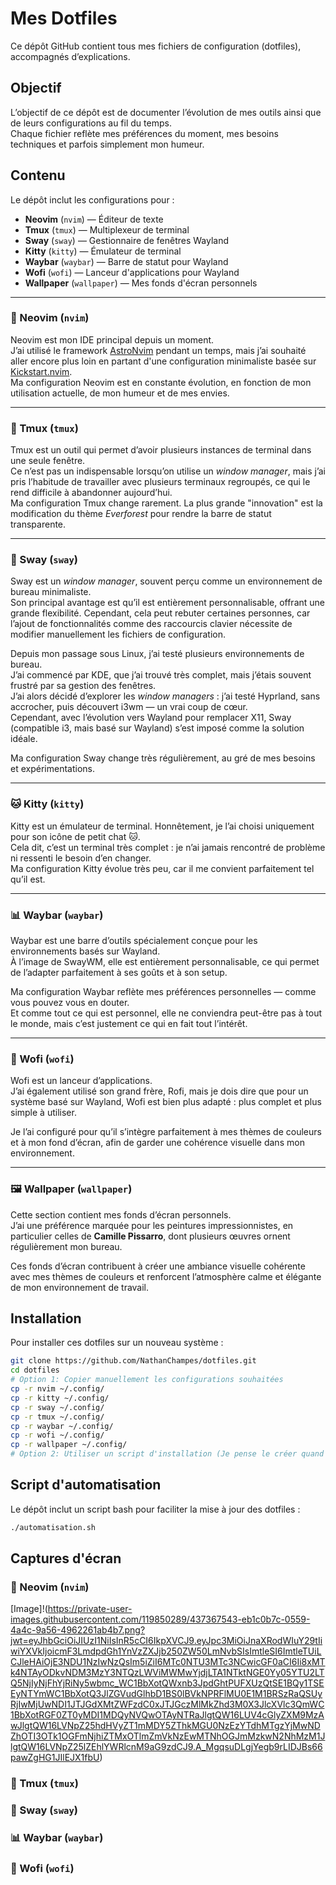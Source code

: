 # Mes Dotfiles

Ce dépôt GitHub contient tous mes fichiers de configuration (dotfiles), accompagnés d’explications.  

## Objectif

L’objectif de ce dépôt est de documenter l’évolution de mes outils ainsi que de leurs configurations au fil du temps.  
Chaque fichier reflète mes préférences du moment, mes besoins techniques et parfois simplement mon humeur.

## Contenu

Le dépôt inclut les configurations pour :

- **Neovim** (`nvim`) — Éditeur de texte
- **Tmux** (`tmux`) — Multiplexeur de terminal
- **Sway** (`sway`) — Gestionnaire de fenêtres Wayland
- **Kitty** (`kitty`) — Émulateur de terminal
- **Waybar** (`waybar`) — Barre de statut pour Wayland
- **Wofi** (`wofi`) — Lanceur d'applications pour Wayland
- **Wallpaper** (`wallpaper`) — Mes fonds d'écran personnels 

---

### 📝 Neovim (`nvim`)

Neovim est mon IDE principal depuis un moment.  
J’ai utilisé le framework [AstroNvim](https://astronvim.com/) pendant un temps, mais j’ai souhaité aller encore plus loin en partant d'une configuration minimaliste basée sur [Kickstart.nvim](https://github.com/nvim-lua/kickstart.nvim).  
Ma configuration Neovim est en constante évolution, en fonction de mon utilisation actuelle, de mon humeur et de mes envies.

---

### 🔀 Tmux (`tmux`)

Tmux est un outil qui permet d’avoir plusieurs instances de terminal dans une seule fenêtre.  
Ce n’est pas un indispensable lorsqu’on utilise un *window manager*, mais j’ai pris l’habitude de travailler avec plusieurs terminaux regroupés, ce qui le rend difficile à abandonner aujourd’hui.  
Ma configuration Tmux change rarement. La plus grande "innovation" est la modification du thème *Everforest* pour rendre la barre de statut transparente.

---

### 🧩 Sway (`sway`)

Sway est un *window manager*, souvent perçu comme un environnement de bureau minimaliste.  
Son principal avantage est qu’il est entièrement personnalisable, offrant une grande flexibilité. Cependant, cela peut rebuter certaines personnes, car l’ajout de fonctionnalités comme des raccourcis clavier nécessite de modifier manuellement les fichiers de configuration.

Depuis mon passage sous Linux, j’ai testé plusieurs environnements de bureau.  
J’ai commencé par KDE, que j’ai trouvé très complet, mais j’étais souvent frustré par sa gestion des fenêtres.  
J’ai alors décidé d’explorer les *window managers* : j’ai testé Hyprland, sans accrocher, puis découvert i3wm — un vrai coup de cœur.  
Cependant, avec l’évolution vers Wayland pour remplacer X11, Sway (compatible i3, mais basé sur Wayland) s’est imposé comme la solution idéale.

Ma configuration Sway change très régulièrement, au gré de mes besoins et expérimentations.

---

### 🐱 Kitty (`kitty`)

Kitty est un émulateur de terminal. Honnêtement, je l’ai choisi uniquement pour son icône de petit chat 🐱.  
Cela dit, c’est un terminal très complet : je n’ai jamais rencontré de problème ni ressenti le besoin d’en changer.  
Ma configuration Kitty évolue très peu, car il me convient parfaitement tel qu’il est.

---

### 📊 Waybar (`waybar`)

Waybar est une barre d’outils spécialement conçue pour les environnements basés sur Wayland.  
À l’image de SwayWM, elle est entièrement personnalisable, ce qui permet de l’adapter parfaitement à ses goûts et à son setup.

Ma configuration Waybar reflète mes préférences personnelles — comme vous pouvez vous en douter.  
Et comme tout ce qui est personnel, elle ne conviendra peut-être pas à tout le monde, mais c’est justement ce qui en fait tout l’intérêt.

---

### 🚀 Wofi (`wofi`)

Wofi est un lanceur d’applications.  
J’ai également utilisé son grand frère, Rofi, mais je dois dire que pour un système basé sur Wayland, Wofi est bien plus adapté : plus complet et plus simple à utiliser.

Je l’ai configuré pour qu’il s’intègre parfaitement à mes thèmes de couleurs et à mon fond d’écran, afin de garder une cohérence visuelle dans mon environnement.

---

### 🖼️ Wallpaper (`wallpaper`)

Cette section contient mes fonds d’écran personnels.  
J’ai une préférence marquée pour les peintures impressionnistes, en particulier celles de **Camille Pissarro**, dont plusieurs œuvres ornent régulièrement mon bureau.

Ces fonds d’écran contribuent à créer une ambiance visuelle cohérente avec mes thèmes de couleurs et renforcent l’atmosphère calme et élégante de mon environnement de travail.

## Installation

Pour installer ces dotfiles sur un nouveau système :

```bash
git clone https://github.com/NathanChampes/dotfiles.git
cd dotfiles
# Option 1: Copier manuellement les configurations souhaitées
cp -r nvim ~/.config/
cp -r kitty ~/.config/
cp -r sway ~/.config/
cp -r tmux ~/.config/
cp -r waybar ~/.config/
cp -r wofi ~/.config/
cp -r wallpaper ~/.config/
# Option 2: Utiliser un script d'installation (Je pense le créer quand j'aurais la motivation)
```

## Script d'automatisation

Le dépôt inclut un script bash pour faciliter la mise à jour des dotfiles :

```bash
./automatisation.sh
```

## Captures d'écran

### 📝 Neovim (`nvim`)
[Image]!(https://private-user-images.githubusercontent.com/119850289/437367543-eb1c0b7c-0559-4a4c-9a56-4962261ab4b7.png?jwt=eyJhbGciOiJIUzI1NiIsInR5cCI6IkpXVCJ9.eyJpc3MiOiJnaXRodWIuY29tIiwiYXVkIjoicmF3LmdpdGh1YnVzZXJjb250ZW50LmNvbSIsImtleSI6ImtleTUiLCJleHAiOjE3NDU1NzIwNzQsIm5iZiI6MTc0NTU3MTc3NCwicGF0aCI6Ii8xMTk4NTAyODkvNDM3MzY3NTQzLWViMWMwYjdjLTA1NTktNGE0Yy05YTU2LTQ5NjIyNjFhYjRiNy5wbmc_WC1BbXotQWxnb3JpdGhtPUFXUzQtSE1BQy1TSEEyNTYmWC1BbXotQ3JlZGVudGlhbD1BS0lBVkNPRFlMU0E1M1BRSzRaQSUyRjIwMjUwNDI1JTJGdXMtZWFzdC0xJTJGczMlMkZhd3M0X3JlcXVlc3QmWC1BbXotRGF0ZT0yMDI1MDQyNVQwOTAyNTRaJlgtQW16LUV4cGlyZXM9MzAwJlgtQW16LVNpZ25hdHVyZT1mMDY5ZThkMGU0NzEzYTdhMTgzYjMwNDZhOTI3OTk1OGFmNjhiZTMxOTlmZmVkNzEwMTNhOGJmMzkwN2NhMzM1JlgtQW16LVNpZ25lZEhlYWRlcnM9aG9zdCJ9.A_MgqsuDLgjYegb9rLIDJBs66pawZgHG1JIlEJX1fbU)

### 🔀 Tmux (`tmux`)


### 🧩 Sway (`sway`)


### 📊 Waybar (`waybar`)


### 🚀 Wofi (`wofi`)
